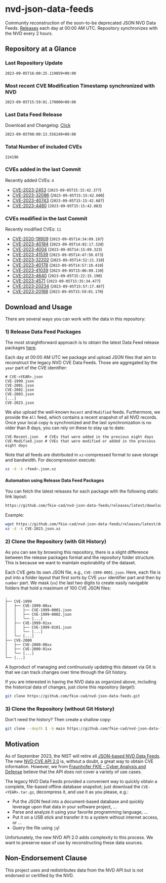 # nvd-json-data-feeds

Community reconstruction of the soon-to-be deprecated JSON NVD Data Feeds. 
[Releases](https://github.com/fkie-cad/nvd-json-data-feeds/releases/latest) each day at 00:00 AM UTC.
Repository synchronizes with the NVD every 2 hours.

## Repository at a Glance

### Last Repository Update

```plain
2023-09-05T16:00:25.119859+00:00
```

### Most recent CVE Modification Timestamp synchronized with NVD

```plain
2023-09-05T15:59:01.170000+00:00
```

### Last Data Feed Release

Download and Changelog: [Click](https://github.com/fkie-cad/nvd-json-data-feeds/releases/latest)

```plain
2023-09-05T00:00:13.556249+00:00
```

### Total Number of included CVEs

```plain
224196
```

### CVEs added in the last Commit

Recently added CVEs: `4`

* [CVE-2023-2453](CVE-2023/CVE-2023-24xx/CVE-2023-2453.json) (`2023-09-05T15:15:42.377`)
* [CVE-2023-32086](CVE-2023/CVE-2023-320xx/CVE-2023-32086.json) (`2023-09-05T15:15:42.600`)
* [CVE-2023-40743](CVE-2023/CVE-2023-407xx/CVE-2023-40743.json) (`2023-09-05T15:15:42.687`)
* [CVE-2023-4480](CVE-2023/CVE-2023-44xx/CVE-2023-4480.json) (`2023-09-05T15:15:42.883`)


### CVEs modified in the last Commit

Recently modified CVEs: `11`

* [CVE-2020-19909](CVE-2020/CVE-2020-199xx/CVE-2020-19909.json) (`2023-09-05T14:34:09.187`)
* [CVE-2023-40184](CVE-2023/CVE-2023-401xx/CVE-2023-40184.json) (`2023-09-05T14:02:17.320`)
* [CVE-2023-4004](CVE-2023/CVE-2023-40xx/CVE-2023-4004.json) (`2023-09-05T14:15:09.323`)
* [CVE-2023-41539](CVE-2023/CVE-2023-415xx/CVE-2023-41539.json) (`2023-09-05T14:47:50.673`)
* [CVE-2023-32202](CVE-2023/CVE-2023-322xx/CVE-2023-32202.json) (`2023-09-05T14:52:21.310`)
* [CVE-2023-40178](CVE-2023/CVE-2023-401xx/CVE-2023-40178.json) (`2023-09-05T14:57:10.410`)
* [CVE-2023-41039](CVE-2023/CVE-2023-410xx/CVE-2023-41039.json) (`2023-09-05T15:06:09.130`)
* [CVE-2023-4640](CVE-2023/CVE-2023-46xx/CVE-2023-4640.json) (`2023-09-05T15:22:15.190`)
* [CVE-2023-4571](CVE-2023/CVE-2023-45xx/CVE-2023-4571.json) (`2023-09-05T15:35:34.477`)
* [CVE-2023-20234](CVE-2023/CVE-2023-202xx/CVE-2023-20234.json) (`2023-09-05T15:57:17.487`)
* [CVE-2023-20168](CVE-2023/CVE-2023-201xx/CVE-2023-20168.json) (`2023-09-05T15:59:01.170`)


## Download and Usage

There are several ways you can work with the data in this repository:

### 1) Release Data Feed Packages

The most straightforward approach is to obtain the latest Data Feed release packages [here](https://github.com/fkie-cad/nvd-json-data-feeds/releases/latest).

Each day at 00:00 AM UTC we package and upload JSON files that aim to reconstruct the legacy NVD CVE Data Feeds.
Those are aggregated by the `year` part of the CVE identifier:

```
# CVE-<YEAR>.json
CVE-1999.json
CVE-2001.json
CVE-2002.json
CVE-2003.json
[...]
CVE-2023.json
```

We also upload the well-known `Recent` and `Modified` feeds.
Furthermore, we provide the `All` feed, which contains a recent snapshot of all NVD records.
Once your local copy is synchronized and the last synchronization is no older than 8 days, you can rely on these to stay up to date:

```plain
CVE-Recent.json   # CVEs that were added in the previous eight days
CVE-Modified.json # CVEs that were modified or added in the previous eight days
```

Note that all feeds are distributed in `xz`-compressed format to save storage and bandwidth.
For decompression execute:

```sh
xz -d -k <feed>.json.xz
```


#### Automation using Release Data Feed Packages

You can fetch the latest releases for each package with the following static link layout:

```sh
https://github.com/fkie-cad/nvd-json-data-feeds/releases/latest/download/CVE-<YEAR>.json.xz
```

Example:

```sh
wget https://github.com/fkie-cad/nvd-json-data-feeds/releases/latest/download/CVE-2023.json.xz
xz -d -k CVE-2023.json.xz
```

### 2) Clone the Repository (with Git History)

As you can see by browsing this repository, there is a slight difference between the release packages format and the repository folder structure.
This is because we want to maintain explorability of the dataset.

Each CVE gets its own JSON file, e.g., `CVE-1999-0001.json`.
Here, each file is put into a folder layout that first sorts by CVE `year` identifier part and then by `number` part.
We mask (`xx`) the last two digits to create easily navigable folders that hold a maximum of 100 CVE JSON files:

```plain
.
├── CVE-1999
│   ├── CVE-1999-00xx
│   │   ├── CVE-1999-0001.json
│   │   ├── CVE-1999-0002.json
│   │   └── [...]
│   ├── CVE-1999-01xx
│   │   ├── CVE-1999-0101.json
│   │   └── [...]
│   └── [...]
├── CVE-2000
│   ├── CVE-2000-00xx
│   ├── CVE-2000-01xx
│   └── [...]
└── [...]
```

A byproduct of managing and continuously updating this dataset via Git is that we can track changes over time through the Git history.

If you are interested in having the NVD data as organized above, including the historical data of changes, just clone this repository (large!):

```sh
git clone https://github.com/fkie-cad/nvd-json-data-feeds.git
```

### 3) Clone the Repository (without Git History)

Don't need the history? Then create a shallow copy:

```sh
git clone --depth 1 -b main https://github.com/fkie-cad/nvd-json-data-feeds.git
```

## Motivation

As of September 2023, the NIST will retire all [JSON-based NVD Data Feeds](https://nvd.nist.gov/vuln/data-feeds#divRetirementBanner-1).
The new [NVD CVE API 2.0](https://nvd.nist.gov/developers/vulnerabilities) is, without a doubt, a great way to obtain CVE information.
However, we from [Fraunhofer FKIE - Cyber Analysis and Defense](https://www.fkie.fraunhofer.de/en/departments/cad.html) believe that the API does not cover a variety of use cases.

The legacy NVD Data Feeds provided a convenient way to quickly obtain a complete, file-based offline database snapshot; just download the `CVE-<YEAR>.tar.gz`, decompress it, and use it as you please, e.g.:

* Put the JSON feed into a document-based database and quickly leverage upon that data in your software project, ...
* Parse and analyze it using your favorite programming language, ...
* Put it on a USB stick and transfer it to a system without internet access, or ...
* Query the file using `jq`!

Unfortunately, the new NVD API 2.0 adds complexity to this process.
We want to preserve ease of use by reconstructing these data sources.

## Non-Endorsement Clause

This project uses and redistributes data from the NVD API but is not endorsed or certified by the NVD.